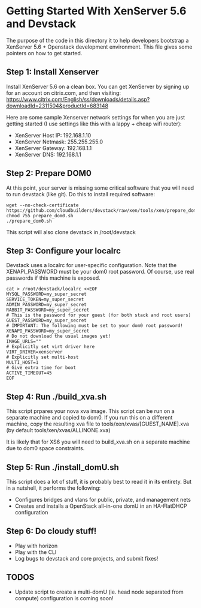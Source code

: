 Getting Started With XenServer 5.6 and Devstack
===============================================
The purpose of the code in this directory it to help developers bootstrap
a XenServer 5.6 + Openstack development environment.  This file gives
some pointers on how to get started.

Step 1: Install Xenserver
------------------------
Install XenServer 5.6 on a clean box. You can get XenServer by signing
up for an account on citrix.com, and then visiting:
https://www.citrix.com/English/ss/downloads/details.asp?downloadId=2311504&productId=683148

Here are some sample Xenserver network settings for when you are just
getting started (I use settings like this with a lappy + cheap wifi router):

* XenServer Host IP: 192.168.1.10
* XenServer Netmask: 255.255.255.0
* XenServer Gateway: 192.168.1.1
* XenServer DNS: 192.168.1.1

Step 2: Prepare DOM0
-------------------
At this point, your server is missing some critical software that you will
need to run devstack (like git).  Do this to install required software:

    wget --no-check-certificate https://github.com/cloudbuilders/devstack/raw/xen/tools/xen/prepare_dom0.sh
    chmod 755 prepare_dom0.sh
    ./prepare_dom0.sh

This script will also clone devstack in /root/devstack

Step 3: Configure your localrc
-----------------------------
Devstack uses a localrc for user-specific configuration.  Note that
the XENAPI_PASSWORD must be your dom0 root password.
Of course, use real passwords if this machine is exposed.

    cat > /root/devstack/localrc <<EOF
    MYSQL_PASSWORD=my_super_secret
    SERVICE_TOKEN=my_super_secret
    ADMIN_PASSWORD=my_super_secret
    RABBIT_PASSWORD=my_super_secret
    # This is the password for your guest (for both stack and root users)
    GUEST_PASSWORD=my_super_secret
    # IMPORTANT: The following must be set to your dom0 root password!
    XENAPI_PASSWORD=my_super_secret
    # Do not download the usual images yet!
    IMAGE_URLS=""
    # Explicitly set virt driver here
    VIRT_DRIVER=xenserver
    # Explicitly set multi-host
    MULTI_HOST=1
    # Give extra time for boot
    ACTIVE_TIMEOUT=45
    EOF

Step 4: Run ./build_xva.sh
--------------------------
This script prpares your nova xva image.  This script can be run on a separate machine
and copied to dom0.  If you run this on a different machine, copy the resulting xva
file to tools/xen/xvas/[GUEST_NAME].xva (by default tools/xen/xvas/ALLINONE.xva)

It is likely that for XS6 you will need to build_xva.sh on a separate machine due
to dom0 space constraints.

Step 5: Run ./install_domU.sh
--------------------------
This script does a lot of stuff, it is probably best to read it in its entirety.
But in a nutshell, it performs the following:

* Configures bridges and vlans for public, private, and management nets
* Creates and installs a OpenStack all-in-one domU in an HA-FlatDHCP configuration

Step 6: Do cloudy stuff!
--------------------------
* Play with horizon
* Play with the CLI
* Log bugs to devstack and core projects, and submit fixes!

TODOS
-----
* Update script to create a multi-domU (ie. head node separated from compute) configuration is coming soon!

